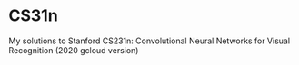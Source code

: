 # CS31n
My solutions to Stanford CS231n: Convolutional Neural Networks for Visual Recognition (2020 gcloud version)
